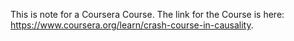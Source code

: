 This is note for a Coursera Course.
The link for the Course is here: https://www.coursera.org/learn/crash-course-in-causality. 